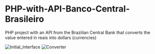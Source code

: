 # PHP-with-API-Banco-Central-Brasileiro
PHP project with an API from the Brazilian Central Bank that converts the value entered in reais into dollars (currencies)

![Initial_Interface](https://i.imgur.com/dyXCZJ9.png)
![Converter](https://i.imgur.com/ci43xJy.png)
